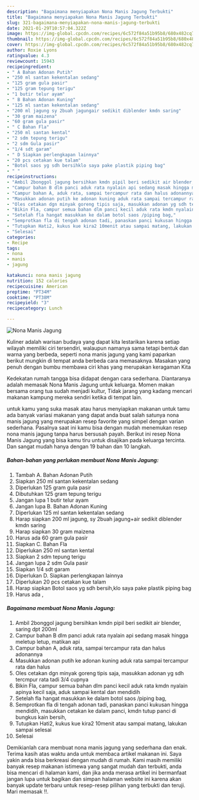 ```yaml
---
description: "Bagaimana menyiapakan Nona Manis Jagung Terbukti"
title: "Bagaimana menyiapakan Nona Manis Jagung Terbukti"
slug: 321-bagaimana-menyiapakan-nona-manis-jagung-terbukti
date: 2021-01-29T10:57:04.322Z
image: https://img-global.cpcdn.com/recipes/6c572f84a51b95b8/680x482cq70/nona-manis-jagung-foto-resep-utama.jpg
thumbnail: https://img-global.cpcdn.com/recipes/6c572f84a51b95b8/680x482cq70/nona-manis-jagung-foto-resep-utama.jpg
cover: https://img-global.cpcdn.com/recipes/6c572f84a51b95b8/680x482cq70/nona-manis-jagung-foto-resep-utama.jpg
author: Roxie Lyons
ratingvalue: 4.3
reviewcount: 15943
recipeingredient:
- " A Bahan Adonan Putih"
- "250 ml santan kekentalan sedang"
- "125 gram gula pasir"
- "125 gram tepung terigu"
- "1 butir telur ayam"
- " B Bahan Adonan Kuning"
- "125 ml santan kekentalan sedang"
- "200 ml jagung sy 2buah jagungair sedikit diblender kmdn saring"
- "30 gram maizena"
- "60 gram gula pasir"
- " C Bahan Fla"
- "250 ml santan kental"
- "2 sdm tepung terigu"
- "2 sdm Gula pasir"
- "1/4 sdt garam"
- " D Siapkan perlengkapan lainnya"
- "20 pcs cetakan kue talam"
- "Botol saos yg sdh bersihklo saya pake plastik piping bag"
- " "
recipeinstructions:
- "Ambil 2bonggol jagung bersihkan kmdn pipil beri sedikit air blender, saring dpt 200ml"
- "Campur bahan B dlm panci aduk rata nyalain api sedang masak hingga meletup letup, matikan api"
- "Campur bahan A, aduk rata, sampai tercampur rata dan halus adonannya"
- "Masukkan adonan putih ke adonan kuning aduk rata sampai tercampur rata dan halus"
- "Oles cetakan dgn minyak goreng tipis saja, masukkan adonan yg sdh tercmpur rata tadi 3/4 cupnya"
- "Bikin Fla, campur semua bahan dlm panci kecil aduk rata kmdn nyalain apinya kecil saja, aduk sampai kental dan mendidih"
- "Setelah fla hangat masukkan ke dalam botol saos /piping bag,"
- "Semprotkan fla di tengah adonan tadi, panaskan panci kukusan hingga mendidih, masukkan cetakan ke dalam panci, kmdn tutup panci di bungkus kain bersih,"
- "Tutupkan Hati2, kukus kue kira2 10menit atau sampai matang, lakukan sampai selesai"
- "Selesai"
categories:
- Recipe
tags:
- nona
- manis
- jagung

katakunci: nona manis jagung 
nutrition: 152 calories
recipecuisine: American
preptime: "PT34M"
cooktime: "PT38M"
recipeyield: "3"
recipecategory: Lunch

---
```



![Nona Manis Jagung](https://img-global.cpcdn.com/recipes/6c572f84a51b95b8/680x482cq70/nona-manis-jagung-foto-resep-utama.jpg)

Kuliner adalah warisan budaya yang dapat kita lestarikan karena setiap wilayah memiliki ciri tersendiri, walaupun namanya sama tetapi bentuk dan warna yang berbeda, seperti nona manis jagung yang kami paparkan berikut mungkin di tempat anda berbeda cara memasaknya. Masakan yang penuh dengan bumbu membawa ciri khas yang merupakan keragaman Kita



Kedekatan rumah tangga bisa didapat dengan cara sederhana. Diantaranya adalah memasak Nona Manis Jagung untuk keluarga. Momen makan bersama orang tua sudah menjadi kultur, Tidak jarang yang kadang mencari makanan kampung mereka sendiri ketika di tempat lain.

untuk kamu yang suka masak atau harus menyiapkan makanan untuk tamu ada banyak variasi makanan yang dapat anda buat salah satunya nona manis jagung yang merupakan resep favorite yang simpel dengan varian sederhana. Pasalnya saat ini kamu bisa dengan mudah menemukan resep nona manis jagung tanpa harus bersusah payah.
Berikut ini resep Nona Manis Jagung yang bisa kamu tiru untuk disajikan pada keluarga tercinta. Dan sangat mudah hanya dengan 19 bahan dan 10 langkah.


<!--inarticleads1-->

##### Bahan-bahan yang perlukan membuat Nona Manis Jagung:

1. Tambah  A. Bahan Adonan Putih
1. Siapkan 250 ml santan kekentalan sedang
1. Diperlukan 125 gram gula pasir
1. Dibutuhkan 125 gram tepung terigu
1. Jangan lupa 1 butir telur ayam
1. Jangan lupa  B. Bahan Adonan Kuning
1. Diperlukan 125 ml santan kekentalan sedang
1. Harap siapkan 200 ml jagung, sy 2buah jagung+air sedikit diblender kmdn saring
1. Harap siapkan 30 gram maizena
1. Harus ada 60 gram gula pasir
1. Siapkan  C. Bahan Fla
1. Diperlukan 250 ml santan kental
1. Siapkan 2 sdm tepung terigu
1. Jangan lupa 2 sdm Gula pasir
1. Siapkan 1/4 sdt garam
1. Diperlukan  D. Siapkan perlengkapan lainnya
1. Diperlukan 20 pcs cetakan kue talam
1. Harap siapkan Botol saos yg sdh bersih,klo saya pake plastik piping bag
1. Harus ada  ,




<!--inarticleads2-->

##### Bagaimana membuat  Nona Manis Jagung:

1. Ambil 2bonggol jagung bersihkan kmdn pipil beri sedikit air blender, saring dpt 200ml
1. Campur bahan B dlm panci aduk rata nyalain api sedang masak hingga meletup letup, matikan api
1. Campur bahan A, aduk rata, sampai tercampur rata dan halus adonannya
1. Masukkan adonan putih ke adonan kuning aduk rata sampai tercampur rata dan halus
1. Oles cetakan dgn minyak goreng tipis saja, masukkan adonan yg sdh tercmpur rata tadi 3/4 cupnya
1. Bikin Fla, campur semua bahan dlm panci kecil aduk rata kmdn nyalain apinya kecil saja, aduk sampai kental dan mendidih
1. Setelah fla hangat masukkan ke dalam botol saos /piping bag,
1. Semprotkan fla di tengah adonan tadi, panaskan panci kukusan hingga mendidih, masukkan cetakan ke dalam panci, kmdn tutup panci di bungkus kain bersih,
1. Tutupkan Hati2, kukus kue kira2 10menit atau sampai matang, lakukan sampai selesai
1. Selesai




Demikianlah cara membuat nona manis jagung yang sederhana dan enak. Terima kasih atas waktu anda untuk membaca artikel makanan ini. Saya yakin anda bisa berkreasi dengan mudah di rumah. Kami masih memiliki banyak resep makanan istimewa yang sangat mudah dan terbukti, anda bisa mencari di halaman kami, dan jika anda merasa artikel ini bermanfaat jangan lupa untuk bagikan dan simpan halaman website ini karena akan banyak update terbaru untuk resep-resep pilihan yang terbukti dan teruji. Mari memasak !!. 
